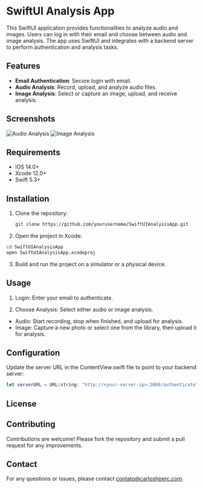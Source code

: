 # SwiftUI Analysis App

This SwiftUI application provides functionalities to analyze audio and images. Users can log in with their email and choose between audio and image analysis. The app uses SwiftUI and integrates with a backend server to perform authentication and analysis tasks.

## Features

- **Email Authentication**: Secure login with email.
- **Audio Analysis**: Record, upload, and analyze audio files.
- **Image Analysis**: Select or capture an image, upload, and receive analysis.

## Screenshots

![Audio Analysis](screenshots/audio_analysis.png)
![Image Analysis](screenshots/image_analysis.png)

## Requirements

- iOS 14.0+
- Xcode 12.0+
- Swift 5.3+

## Installation

1. Clone the repository:
   ```bash
   git clone https://github.com/yourusername/SwiftUIAnalysisApp.git

1. Open the project in Xcode:
  ```bash
  cd SwiftUIAnalysisApp
  open SwiftUIAnalysisApp.xcodeproj
  ```

3. Build and run the project on a simulator or a physical device.


## Usage

1. Login: Enter your email to authenticate.

1. Choose Analysis: Select either audio or image analysis.
  - Audio: Start recording, stop when finished, and upload for analysis.
  - Image: Capture a new photo or select one from the library, then upload it for analysis.


## Configuration

Update the server URL in the ContentView.swift file to point to your backend server:
```swift
let serverURL = URL(string: "http://<your-server-ip>:3000/authenticate")!
```

## License

## Contributing

Contributions are welcome! Please fork the repository and submit a pull request for any improvements.

## Contact

For any questions or issues, please contact contato@carloshperc.com.

   
